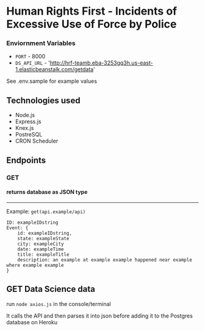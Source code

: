 # Human Rights First - Incidents of Excessive Use of Force by Police

### Enviornment Variables

- `PORT` - 8000
- `DS_API_URL` - 'http://hrf-teamb.eba-3253gq3h.us-east-1.elasticbeanstalk.com/getdata'

See .env.sample for example values


## Technologies used
   - Node.js
   - Express.js
   - Knex.js
   - PostreSQL
   - CRON Scheduler
   
## Endpoints
### GET
#### returns database as JSON type
---
Example: `get(api.example/api)`
```
ID: exampleIDstring
Event: {
    id: exampleIDstring,
    state: exampleState
    city: exampleCity
    date: exampleTime
    title: exampleTitle
    description: an example at example example happened near example where example example
}
```
## GET Data Science data
run `node axios.js` in the console/terminal

It calls the API and then parses it into json before adding it to the Postgres database on Heroku
